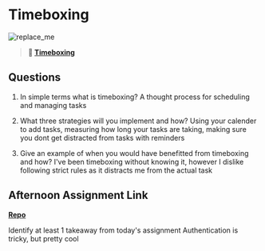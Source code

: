 # Timeboxing

![replace_me](https://codeworks.blob.core.windows.net/public/assets/img/illustrations/placeholder.svg)

> **📖 [Timeboxing](https://codeworksacademy.com/fs-student-guide/resources/wk5/03-Timeboxing)**

## Questions

1. In simple terms what is timeboxing?
   A thought process for scheduling and managing tasks

2. What three strategies will you implement and how?
   Using your calender to add tasks,
   measuring how long your tasks are taking,
   making sure you dont get distracted from tasks with reminders

3. Give an example of when you would have benefitted from timeboxing and how?
   I've been timeboxing without knowing it, however I dislike following strict rules as it distracts me from the actual task

## Afternoon Assignment Link

**[Repo](https://github.com/derekhearst/codeworks/tree/master/Week3/d3GregsList)**

Identify at least 1 takeaway from today's assignment
Authentication is tricky, but pretty cool
